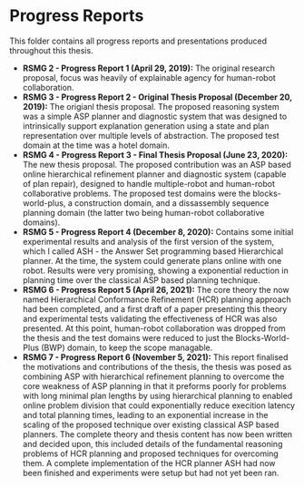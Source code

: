 # Progress Reports

This folder contains all progress reports and presentations produced throughout this thesis.

- **RSMG 2 - Progress Report 1 (April 29, 2019):** The original research proposal, focus was heavily of explainable agency for human-robot collaboration.
- **RSMG 3 - Progress Report 2 - Original Thesis Proposal (December 20, 2019):** The origianl thesis proposal. The proposed reasoning system was a simple ASP planner and diagnostic system that was designed to intrinsically support explanation generation using a state and plan representation over multiple levels of abstraction. The proposed test domain at the time was a hotel domain.
- **RSMG 4 - Progress Report 3 - Final Thesis Proposal (June 23, 2020):** The new thesis proposal. The proposed contribution was an ASP based online hierarchical refinement planner and diagnostic system (capable of plan repair), designed to handle multiple-robot and human-robot collaborative problems. The proposed test domains were the blocks-world-plus, a construction domain, and a dissassembly sequence planning domain (the latter two being human-robot collaborative domains).
- **RSMG 5 - Progress Report 4 (December 8, 2020):** Contains some initial experimental results and analysis of the first version of the system, which I called ASH - the Answer Set programming based Hierarchical planner. At the time, the system could generate plans online with one robot. Results were very promising, showing a exponential reduction in planning time over the classical ASP based planning technique.
- **RSMG 6 - Progress Report 5 (April 26, 2021):** The core theory the now named Hierarchical Conformance Refinement (HCR) planning approach had been completed, and a first draft of a paper presenting this theory and experimental tests validating the effectiveness of HCR was also presented. At this point, human-robot collaboration was dropped from the thesis and the test domains were reduced to just the Blocks-World-Plus (BWP) domain, to keep the scope managable.
- **RSMG 7 - Progress Report 6 (November 5, 2021):** This report finalised the motivations and contributions of the thesis, the thesis was posed as combining ASP with hierarchical refinement planning to overcome the core weakness of ASP planning in that it preforms poorly for problems with long minimal plan lengths by using hierarchical planning to enabled online problem division that could exponentially reduce execition latency and total planning times, leading to an exponential increase in the scaling of the proposed technique over existing classical ASP based planners. The complete theory and thesis content has now been written and decided upon, this included details of the fundamental reasoning problems of HCR planning and proposed techniques for overcoming them. A complete implementation of the HCR planner ASH had now been finished and experiments were setup but had not yet been ran.
